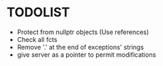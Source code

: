 # TODOLIST

- Protect from nullptr objects (Use references)
- Check all fcts
- Remove '.' at the end of exceptions' strings
- give server as a pointer to permit modifications
